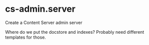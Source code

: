 # cs-admin.server

Create a Content Server admin server


Where do we put the docstore and indexes? Probably need different templates for those.